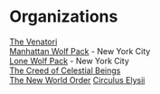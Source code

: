# Organizations

[The Venatori](organizations/venator.md)  
[Manhattan Wolf Pack](organizations/manhattan-wolf-pack.md) - New York City  
[Lone Wolf Pack](organizations/lone-wolf-pack.md) - New York City  
[The Creed of Celestial Beings](organizations/ccb.md)  
[The New World Order](organizations/new-world-order.md) 
[Circulus Elysii](organizations/circulus-elysii.md)
